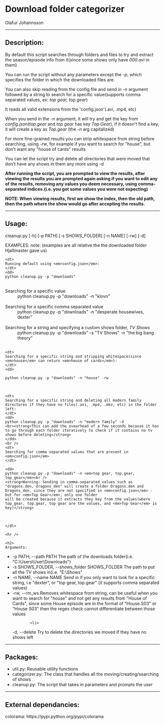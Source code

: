 <h1>
Download folder categorizer
</h1>
Olafur Johannsson

<hr />
<h2>
Description:
</h2>

<p>
By default this script searches through folders and files to try and extract the season/episode info from it(since some shows only have <em>000.avi</em> in them)

You can run the script without any parameters except the <em>-p</em>, which specifies the folder in which the downloaded files are.

You can also skip reading from the config file and send in <em>-n</em> argument followed by a string to search for a specific value(supports comma separated values, ex: <em>top gear, top.gear</em>)
</p>

<p>
It reads all valid extensions from the 'config.json'(.avi, .mp4, etc)
</p>

<p>
When you send in the <em>-n</em> argument, it will try and get the key from <em>config.json</em>(<em>top.gear</em> and <em>top gear</em> has key <em>Top Gear</em>), if it doesn't find a key, 
it will create a key as <em>Top.gear</em> (the <em>-n</em> arg capitalized)
</p>

<p>
For more fine-grained results you can strip whitespace from string before searching, using <em>-rw</em>, for example if you want to search for "house", but don't want any "house of cards" results
</p>
You can let the script try and delete all directories that were moved that don't have any shows in them any more using <em>-d</em>
<p>
<strong>
After running the script, you are prompted to view the results, after viewing the results you are prompted again asking if you want to edit any of the
results, removing any values you deem necessary, using comma-separated indices.(i.e. you got some values you were not expecting)
</strong>
</p>

<p>
<strong>
NOTE: When viewing results, first we show the index, then the old path, then the path where the show would go after accepting the results.
</strong>
</p>
<hr />
<h2>
Usage:
</h2>
<p>
	cleanup.py [-h] [-p PATH] [-s SHOWS_FOLDER] [-n NAME] [-rw] [-d]
</p>

EXAMPLES:
	note: (examples are all relative the the downloaded folder Hjaltmaster gave us)
	<dl>
	
	<dt>
	Running default using <em>config.json</em>:
	</dt>
	<dd>
	python cleanup.py -p "downloads"
</dd>
<br />

<dt>
	Searching for a specific value
	</dt>
	<dd>
	python cleanup.py -p "downloads" -n "klovn"
</dd>
<br />

<dt>
	Searching for a specific comma separated value
	</dt>
	<dd>
	python cleanup.py -p "downloads" -n "desperate housewives, dexter"
</dd>
<br />

<dt>
 Searching for a string and specifying a custom shows folder, <em>TV Shows</em>
</dt>
<dd>
python cleanup.py -p "downloads" -s "TV Shows" -n "the big bang theory" <br />
</dd>
<br />

	<dt>
	Searching for a specific string and stripping whitespace(since <em>house</em> can return <em>house of cards</em>):
	</dt>
	<dd>
	
	python cleanup.py -p "downloads" -n "house" -rw
</dd>
	<br />
	
	
	<dt>
	Searching for a specific string and deleting all modern family directores if they have no files(.avi, .mp4, .mkv, etc) in the folder left:
	</dt>
	<dd>
	python cleanup.py -p "downloads" -n "modern family" -d
	<br><strong>This can add the ovearhead of a few seconds because it has to go through each folder iteratively to check if it contains no tv shows before deleting</strong>
	</dd>
	<br />
	<dt>
	Searching for comma separated values that are present in <em>config.json</em>
	</dt>
	
	<dd>
	python cleanup.py -p "downloads" -n <em>top gear, top.gear, top_gear</em><br /> 
	<strong>Warning: Sending in comma-separated values such as "dragons.den, dragons_den" will create a folder Dragons.den and Dragons_den, since they are not specified in <em>config.json</em> - but for <em>Top Gear</em>, only one folder 
	will be created because it extracts they key from the values(where top_gear, top.gear, top gear are the values, and <em>Top Gear</em> is key)</strong>
</dd>
<br />
	
	</dl>
	
	<hr />
	
	<h2>
	Arguments:
</h2>
  
  <ul>
  <li>
  -p PATH, --path PATH  The path of the downloads folder(i.e. "C:\Users\User\Downloads")

  </li>
  <li>
  -s SHOWS_FOLDER, --shows_folder SHOWS_FOLDER
                        The path to put all the TV shows in(i.e. "E:\Shows"

  </li>
  <li>
  -n NAME, --name NAME  Send in if you only want to look for a specific string, i.e "dexter", or "top gear, top.gear" (it supports comma separated values)
  
</li>
  <li>
  -rw, --rm_ws          Removes whitespace from string, can be useful when you want to search for "house" 
			and not get any results from "House of Cards", since some House episode are in the format of "House.S03" or "House S03"
			then the regex check cannot differentiate between those values
</li>			

			<li>
  -d, --delete          Try to delete the directories we moved if they have no shows left
</li>
</ul>
<hr />
<h2>
Packages:
</h2>
<ul>
<li>
	util.py: Reusable utility functions
</li>
	<li>
	categorizer.py: The class that handles all the moving/creating/searching of shows
	</li>
	<li>
	cleanup.py: The script that takes in parameters and prompts the user
	</li>
	</ul>
	
<hr />
<h2>
External dependancies:
</h2>
<p>
	colorama: https://pypi.python.org/pypi/colorama
</p>
